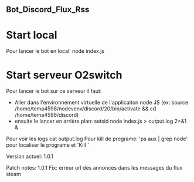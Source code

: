 ## Bot_Discord_Flux_Rss ##

# Start local #
Pour lancer le bot en local: node index.js

# Start serveur O2switch #
Pour lancer le bot sur ce serveur il faut:
- Aller dans l'environnement virtuelle de l'applicaiton node JS (ex: source /home/tema4598/nodevenv/discord/20/bin/activate && cd /home/tema4598/discord)
- ensuite le lancer en arrière plan: setsid node index.js > output.log 2>&1 &

Pour voir les logs cat output.log
Pour kill de programe: 'ps aux | grep node' pour localiser le programe et 'Kill <ID>'

Version actuel: 1.0.1

Patch notes:
1.0.1
Fix: erreur url des annonces dans les messages du flux steam